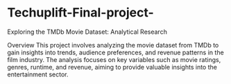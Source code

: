 # Techuplift-Final-project-
Exploring the TMDb Movie Dataset: Analytical Research

Overview
This project involves analyzing the movie dataset from TMDb to gain insights into trends, audience preferences, and revenue patterns in the film industry. The analysis focuses on key variables such as movie ratings, genres, runtime, and revenue, aiming to provide valuable insights into the entertainment sector.
